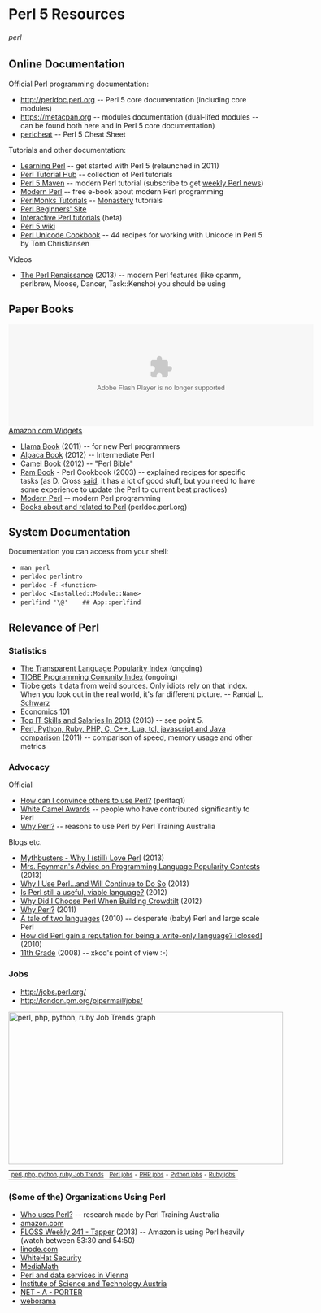 # Perl 5 Resources
###### perl

## Online Documentation

Official Perl programming documentation:

* <http://perldoc.perl.org> -- Perl 5 core documentation (including core modules)
* <https://metacpan.org> -- modules documentation (dual-lifed modules -- can be found both here and in Perl 5 core documentation)
* [perlcheat](https://metacpan.org/module/perlcheat) -- Perl 5 Cheat Sheet

Tutorials and other documentation:

* [Learning Perl](http://learn.perl.org/) -- get started with Perl 5 (relaunched in 2011)
* [Perl Tutorial Hub](http://perl-tutorial.org/) -- collection of Perl tutorials
* [Perl 5 Maven](http://perl5maven.com/) -- modern Perl tutorial (subscribe to get <a href="http://perlweekly.com/">weekly Perl news</a>)
* [Modern Perl](http://modernperlbooks.com/books/modern_perl/) -- free e-book about modern Perl programming
* [PerlMonks Tutorials](http://perlmonks.org/?node=Tutorials) -- [Monastery](https://en.wikipedia.org/wiki/Perl_Monks) tutorials
* [Perl Beginners' Site](http://perl-begin.org/)
* [Interactive Perl tutorials](http://perltuts.com/) (beta)
* [Perl 5 wiki](https://www.socialtext.net/perl5/index.cgi)
* [Perl Unicode Cookbook](http://www.perl.com/pub/2012/04/perlunicook-standard-preamble.html) -- 44 recipes for working with Unicode in Perl 5 by Tom Christiansen

Videos

* [The Perl Renaissance](http://mirror.linux.org.au/linux.conf.au/2013/mp4/The_Perl_Renaissance.mp4) (2013) -- modern Perl features (like cpanm, perlbrew, Moose, Dancer, Task::Kensho) you should be using

## Paper Books

<OBJECT classid="clsid:D27CDB6E-AE6D-11cf-96B8-444553540000" codebase="http://fpdownload.macromedia.com/get/flashplayer/current/swflash.cab" id="Player_270c1583-561e-4abe-adba-d83e669b01e3"  WIDTH="600px" HEIGHT="200px"> <PARAM NAME="movie" VALUE="http://ws.amazon.com/widgets/q?rt=tf_cw&ServiceVersion=20070822&MarketPlace=US&ID=V20070822%2FUS%2Fopen057-20%2F8010%2F270c1583-561e-4abe-adba-d83e669b01e3&Operation=GetDisplayTemplate"><PARAM NAME="quality" VALUE="high"><PARAM NAME="bgcolor" VALUE="#FFFFFF"><PARAM NAME="allowscriptaccess" VALUE="always"><embed src="http://ws.amazon.com/widgets/q?rt=tf_cw&ServiceVersion=20070822&MarketPlace=US&ID=V20070822%2FUS%2Fopen057-20%2F8010%2F270c1583-561e-4abe-adba-d83e669b01e3&Operation=GetDisplayTemplate" id="Player_270c1583-561e-4abe-adba-d83e669b01e3" quality="high" bgcolor="#ffffff" name="Player_270c1583-561e-4abe-adba-d83e669b01e3" allowscriptaccess="always"  type="application/x-shockwave-flash" align="middle" height="200px" width="600px"></embed></OBJECT> <NOSCRIPT><A HREF="http://ws.amazon.com/widgets/q?rt=tf_cw&ServiceVersion=20070822&MarketPlace=US&ID=V20070822%2FUS%2Fopen057-20%2F8010%2F270c1583-561e-4abe-adba-d83e669b01e3&Operation=NoScript">Amazon.com Widgets</A></NOSCRIPT>

* [Llama Book](https://en.wikipedia.org/wiki/Llama_book) (2011) -- for new Perl programmers
* [Alpaca Book](http://shop.oreilly.com/product/0636920012689.do) (2012) -- Intermediate Perl
* [Camel Book](http://shop.oreilly.com/product/9780596004927.do) (2012) -- "Perl Bible"
* [Ram Book](http://shop.oreilly.com/product/9781565922433.do) - Perl Cookbook (2003) -- explained recipes for specific tasks (as D. Cross [said](http://perlhacks.com/2013/02/perl-books-2/), it has a lot of good stuff, but you need to have some experience to update the Perl to current best practices)
* [Modern Perl](http://modernperlbooks.com/books/modern_perl/) -- modern Perl programming
* [Books about and related to Perl](http://perldoc.perl.org/perlbook.html) (perldoc.perl.org)

## System Documentation

Documentation you can access from your shell:

* `man perl`
* `perldoc perlintro`
* `perldoc -f <function>`
* `perldoc <Installed::Module::Name>`
* `perlfind '\@'    ## App::perlfind`

## Relevance of Perl

### Statistics

* [The Transparent Language Popularity Index](http://lang-index.sourceforge.net/) (ongoing)
* [TIOBE Programming Comunity Index](http://www.tiobe.com/index.php/content/paperinfo/tpci/index.html) (ongoing)
 * Tiobe gets it data from weird sources. Only idiots rely on that index. When you look out in the real world, it's far different picture. -- Randal L. [Schwarz](https://plus.google.com/105487854388646525021/posts/iLuWFCgABLF)
 * [Economics 101](http://blogs.perl.org/users/ovid/2013/01/economics-101.html)
* [Top IT Skills and Salaries In 2013](http://www.jiansnet.com/topic/24694/Top-IT-Skills-and-Salaries) (2013) -- see point 5.
* [Perl, Python, Ruby, PHP, C, C++, Lua, tcl, javascript and Java comparison](http://raid6.com.au/~onlyjob/posts/arena/) (2011) -- comparison of speed, memory usage and other metrics

### Advocacy

Official

* [How can I convince others to use Perl?](http://perldoc.perl.org/perlfaq1.html#How-can-I-convince-others-to-use-Perl%3f) (perlfaq1)
* [White Camel Awards](http://www.perl.org/advocacy/white_camel/) -- people who have contributed significantly to Perl
* [Why Perl?](http://perltraining.com.au/whyperl.html) -- reasons to use Perl by Perl Training Australia

Blogs etc.

* [Mythbusters - Why I (still) Love Perl](http://allisonrandal.com/2013/03/31/mythbusters-why-i-still-love-perl/) (2013)
* [Mrs. Feynman's Advice on Programming Language Popularity Contests](http://www.modernperlbooks.com/mt/2013/03/mrs-feynmans-advice-on-programming-language-popularity-contests.html) (2013)
* [Why I Use Perl...and Will Continue to Do So](http://www.drdobbs.com/open-source/why-i-use-perland-will-continue-to-do-so/240148364) (2013)
* [Is Perl still a useful, viable language?](http://programmers.stackexchange.com/questions/115851/is-perl-still-a-useful-viable-language) (2012)
* [Why Did I Choose Perl When Building Crowdtilt](http://dsog.info/blog/Perl/Hacking/Technology/2012/08/31/why-did-i-choose-perl-for-crowdtilt/) (2012)
* [Why Perl?](http://jjnapiorkowski.typepad.com/modern-perl/2011/10/why-perl.html) (2011)
* [A tale of two languages](http://www.bofh.org.uk/2010/07/25/a-tale-of-two-languages) (2010) -- desperate (baby) Perl and large scale Perl
* [How did Perl gain a reputation for being a write-only language? [closed]](http://stackoverflow.com/questions/2702728/how-did-perl-gain-a-reputation-for-being-a-write-only-language) (2010)
* [11th Grade](http://xkcd.com/519/) (2008) -- xkcd's point of view :-)

### Jobs

* <http://jobs.perl.org/>
* <http://london.pm.org/pipermail/jobs/>

<div style="width:540px">
<a href="http://www.indeed.com/jobtrends?q=perl%2C+php%2C+python%2C+ruby" title="perl, php, python, ruby Job Trends">
<img width="540" height="300" src="http://www.indeed.com/trendgraph/jobgraph.png?q=perl%2C+php%2C+python%2C+ruby" border="0" alt="perl, php, python, ruby Job Trends graph">
</a>
<table width="100%" cellpadding="6" cellspacing="0" border="0" style="font-size:80%"><tr>
<td><a href="http://www.indeed.com/jobtrends?q=perl%2C+php%2C+python%2C+ruby">perl, php, python, ruby Job Trends</a></td>
<td align="right"><a href="http://www.indeed.com/jobs?q=Perl">Perl jobs</a> - <a href="http://www.indeed.com/jobs?q=PHP">PHP jobs</a> - <a href="http://www.indeed.com/jobs?q=Python">Python jobs</a> - <a href="http://www.indeed.com/jobs?q=Ruby">Ruby jobs</a></td>
</tr></table>
</div>

### (Some of the) Organizations Using Perl

* [Who uses Perl?](http://perltraining.com.au/whyperl.html#who) -- research made by Perl Training Australia
* [amazon.com](http://www.amazon.com/gp/feature.html?ie=UTF8&docId=7137)
 * [FLOSS Weekly 241 - Tapper](http://twit.tv/show/floss-weekly/241) (2013) -- Amazon is using Perl heavily (watch between 53:30 and 54:50)
* [linode.com](http://www.linode.com/)
* [WhiteHat Security](http://www.whitehatsec.com)
* [MediaMath](http://www.mediamath.com)
* [Perl and data services in Vienna](http://perlservices.at/)
* [Institute of Science and Technology Austria](https://ist.ac.at/about-ist-austria/open-positions/administrative/)
* [NET - A - PORTER](http://www.net-a-porter.com/)
* [weborama](http://www.weborama.com/2013/04/pragmatic-perl-interview-of-alexis-sukrieh-rd-manager/)
